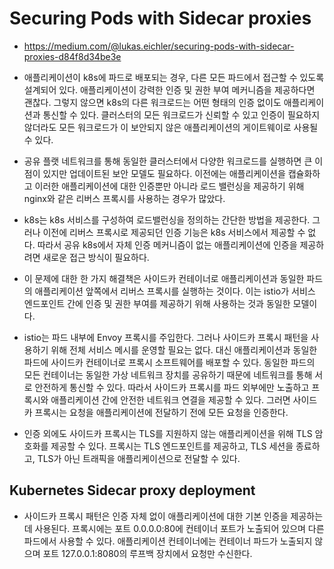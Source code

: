# Securing Pods with Sidecar proxies
- https://medium.com/@lukas.eichler/securing-pods-with-sidecar-proxies-d84f8d34be3e

- 애플리케이션이 k8s에 파드로 배포되는 경우, 다른 모든 파드에서 접근할 수 있도록 설계되어 있다. 애플리케이션이 강력한 인증 및 권한 부여 메커니즘을 제공하다면 괜찮다. 그렇지 않으면 k8s의 다른 워크로드는 어떤 형태의 인증 없이도 애플리케이션과 통신할 수 있다. 클러스터의 모든 워크로드가 신뢰할 수 있고 인증이 필요하지 않더라도 모든 워크로드가 이 보안되지 않은 애플리케이션의 게이트웨이로 사용될 수 있다.
- 공유 플랫 네트워크를 통해 동일한 클러스터에서 다양한 워크로드를 실행하면 큰 이점이 있지만 업데이트된 보안 모델도 필요하다. 이전에는 애플리케이션을 캡슐화하고 이러한 애플리케이션에 대한 인증뿐만 아니라 로드 밸런싱을 제공하기 위해 nginx와 같은 리버스 프록시를 사용하는 경우가 많았다.
- k8s는 k8s 서비스를 구성하여 로드밸런싱을 정의하는 간단한 방법을 제공한다. 그러나 이전에 리버스 프록시로 제공되던 인증 기능은 k8s 서비스에서 제공할 수 없다. 따라서 공유 k8s에서 자체 인증 메커니즘이 없는 애플리케이션에 인증을 제공하려면 새로운 접근 방식이 필요하다.

- 이 문제에 대한 한 가지 해결책은 사이드카 컨테이너로 애플리케이션과 동일한 파드의 애플리케이션 앞쪽에서 리버스 프록시를 실행하는 것이다. 이는 istio가 서비스 엔드포인트 간에 인증 및 권한 부여를 제공하기 위해 사용하는 것과 동일한 모델이다.
- istio는 파드 내부에 Envoy 프록시를 주입한다. 그러나 사이드카 프록시 패턴을 사용하기 위해 전체 서비스 메시를 운영할 필요는 없다. 대신 애플리케이션과 동일한 파드에 사이드카 컨테이너로 프록시 소프트웨어를 배포할 수 있다. 동일한 파드의 모든 컨테이너는 동일한 가상 네트워크 장치를 공유하기 때문에 네트워크를 통해 서로 안전하게 통신할 수 있다. 따라서 사이드카 프록시를 파드 외부에만 노출하고 프록시와 애플리케이션 간에 안전한 네트워크 연결을 제공할 수 있다. 그러면 사이드카 프록시는 요청을 애플리케이션에 전달하기 전에 모든 요청을 인증한다.
- 인증 외에도 사이드카 프록시는 TLS를 지원하지 않는 애플리케이션을 위해 TLS 암호화를 제공할 수 있다. 프록시는 TLS 엔드포인트를 제공하고, TLS 세션을 종료하고, TLS가 아닌 트래픽을 애플리케이션으로 전달할 수 있다.

## Kubernetes Sidecar proxy deployment
- 사이드카 프록시 패턴은 인증 자체 없이 애플리케이션에 대한 기본 인증을 제공하는 데 사용된다. 프록시에는 포트 0.0.0.0:80에 컨테이너 포트가 노출되어 있으며 다른 파드에서 사용할 수 있다. 애플리케이션 컨테이너에는 컨테이너 파드가 노출되지 않으며 포트 127.0.0.1:8080의 루프백 장치에서 요청만 수신한다.